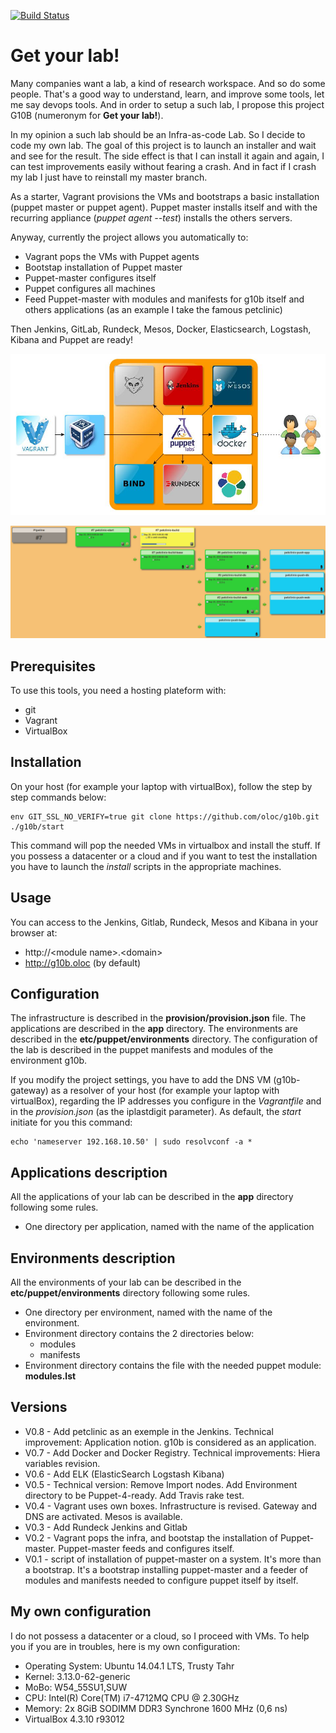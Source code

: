 [![Build Status](https://travis-ci.org/oloc/g10b.png)](https://travis-ci.org/oloc/g10b)
# Get your lab!
Many companies want a lab, a kind of research workspace. And so do some people. That's a good way to understand, learn, and improve some tools, let me say devops tools. And in order to setup a such lab, I propose this project G10B (numeronym for __Get your lab!__).

In my opinion a such lab should be an Infra-as-code Lab. So I decide to code my own lab. The goal of this project is to launch an installer and wait and see for the result. The side effect is that I can install it again and again, I can test improvements easily without fearing a crash. And in fact if I crash my lab I just have to reinstall my master branch. 

As a starter, Vagrant provisions the VMs and bootstraps a basic installation (puppet master or puppet agent). Puppet master installs itself and with the recurring appliance (*puppet agent --test*) installs the others servers.

Anyway, currently the project allows you automatically to:
* Vagrant pops the VMs with Puppet agents
* Bootstap installation of Puppet master
* Puppet-master configures itself
* Puppet configures all machines
* Feed Puppet-master with modules and manifests for g10b itself and others applications (as an example I take the famous petclinic)

Then Jenkins, GitLab, Rundeck, Mesos, Docker, Elasticsearch, Logstash, Kibana and Puppet are ready!

![Scheme](./docs/g10b.jpg)


![Pipeline](./docs/jenkins_pipeline.jpg)

## Prerequisites
To use this tools, you need a hosting plateform with:
* git
* Vagrant 
* VirtualBox

## Installation
On your host (for example your laptop with virtualBox), follow the step by step commands below:

    env GIT_SSL_NO_VERIFY=true git clone https://github.com/oloc/g10b.git 
    ./g10b/start

This command will pop the needed VMs in virtualbox and install the stuff.
If you possess a datacenter or a cloud and if you want to test the installation you have to launch the *install* scripts in the appropriate machines.

## Usage
You can access to the Jenkins, Gitlab, Rundeck, Mesos and Kibana in your browser at:
* http://\<module name\>.\<domain\> 
* http://g10b.oloc (by default)

## Configuration
The infrastructure is described in the __provision/provision.json__ file. 
The applications are described in the __app__ directory.
The environments are described in the __etc/puppet/environments__ directory.
The configuration of the lab is described in the puppet manifests and modules of the environment g10b.

If you modify the project settings, you have to add the DNS VM (g10b-gateway) as a resolver of your host (for example your laptop with virtualBox), regarding the IP addresses you configure in the *Vagrantfile* and in the *provision.json* (as the iplastdigit parameter). As default, the *start* initiate for you this command:

    echo 'nameserver 192.168.10.50' | sudo resolvconf -a *

## Applications description
All the applications of your lab can be described in the __app__ directory following some rules.
* One directory per application, named with the name of the application

## Environments description
All the environments of your lab can be described in the __etc/puppet/environments__ directory following some rules.
* One directory per environment, named with the name of the environment.
* Environment directory contains the 2 directories below:
  * modules
  * manifests
* Environment directory contains the file with the needed puppet module: __modules.lst__

## Versions
* V0.8 - Add petclinic as an exemple in the Jenkins. Technical improvement: Application notion. g10b is considered as an application.
* V0.7 - Add Docker and Docker Registry. Technical improvements: Hiera variables revision.
* V0.6 - Add ELK (ElasticSearch Logstash Kibana)
* V0.5 - Technical version: Remove Import nodes. Add Environment directory to be Puppet-4-ready. Add Travis rake test.
* V0.4 - Vagrant uses own boxes. Infrastructure is revised. Gateway and DNS are activated. Mesos is available.
* V0.3 - Add Rundeck Jenkins and Gitlab
* V0.2 - Vagrant pops the infra, and bootstap the installation of Puppet-master. Puppet-master feeds and configures itself.
* V0.1 - script of installation of puppet-master on a system. It's more than a bootstrap. It's a bootstrap installing puppet-master and a feeder of modules and manifests needed to configure puppet itself by itself.


## My own configuration
I do not possess a datacenter or a cloud, so I proceed with VMs. To help you if you are in troubles, here is my own configuration:

* Operating System: Ubuntu 14.04.1 LTS, Trusty Tahr
* Kernel: 3.13.0-62-generic
* MoBo: W54_55SU1,SUW
* CPU: Intel(R) Core(TM) i7-4712MQ CPU @ 2.30GHz
* Memory: 2x 8GiB SODIMM DDR3 Synchrone 1600 MHz (0,6 ns)
* VirtualBox 4.3.10 r93012
